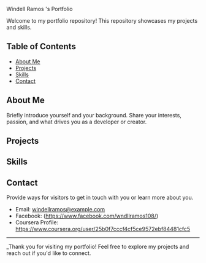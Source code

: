 Windell Ramos 's Portfolio

Welcome to my portfolio repository! This repository showcases my projects and skills.

## Table of Contents

- [About Me](#about-me)
- [Projects](#projects)
- [Skills](#skills)
- [Contact](#contact)

## About Me

Briefly introduce yourself and your background. Share your interests, passion, and what drives you as a developer or creator.

## Projects

## Skills

## Contact

Provide ways for visitors to get in touch with you or learn more about you.

- Email: windellramos@example.com
- Facebook: (https://www.facebook.com/wndllramos108/)
- Coursera Profile: https://www.coursera.org/user/25b0f7cccf4cf5ce9572ebf84481cfc5

---

_Thank you for visiting my portfolio! Feel free to explore my projects and reach out if you'd like to connect.
